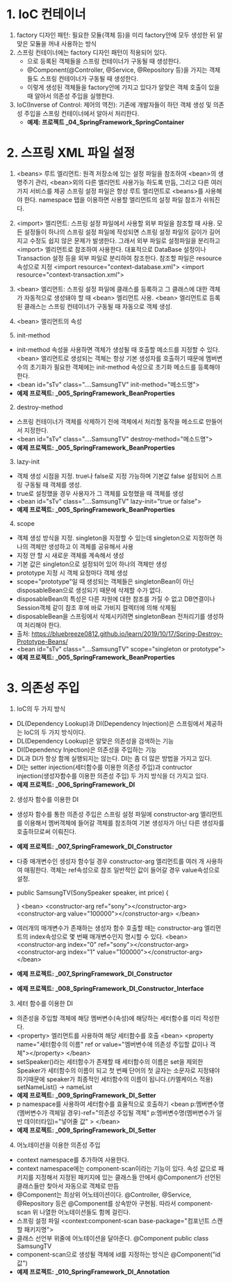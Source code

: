 # 1. IoC 컨테이너
1. factory 디자인 패턴: 필요한 모듈(객체 등)을 미리 factory안에 모두 생성한 뒤 알맞은 모듈을 꺼내 사용하는 방식
2. 스프링 컨테이너에는 factory 디자인 패턴이 적용되어 있다.
   - <bean>으로 등록된 객체들을 스프링 컨테이너가 구동될 때 생성한다.
   - @Component(@Controller, @Service, @Repository 등)을 가지는 객체들도 스프링 컨테이너가 구동될 때 생성한다.
   - 이렇게 생성된 객체들을 factory안에 가지고 있다가 알맞은 객체 호출이 있을 때 알아서 의존성 주입을 실행한다.
3. IoC(Inverse of Control: 제어의 역전): 기존에 개발자들이 하던 객체 생성 및 의존성 주입을 스프링 컨테이너에서 알아서 
                                        처리한다.
   - <b>예제: 프로젝트 _04_SpringFramework_SpringContainer</b>

# 2. 스프링 XML 파일 설정
1. \<beans\> 루트 엘리먼트: 원격 저장소에 있는 설정 파일을 참조하여 \<bean\>의 생명주기 관리, \<bean\>외의 다른
                           엘리먼트 사용가능 하도록 만듬, 그리고 다른 여러가지 서비스를 제공
                           스프링 설정 파일은 항상 루트 엘리먼트로 \<beans\>를 사용해야 한다.
                           namespace 탭을 이용하면 사용할 엘리먼트의 설정 파일 참조가 쉬워진다.
2. \<import\> 엘리먼트: 스프링 설정 파일에서 사용할 외부 파일을 참조할 때 사용.
                        모든 설정들이 하나의 스프링 설정 파일에 작성되면 스프링 설정 파일의 길이가 길어지고 수정도 쉽지
                        않은 문제가 발생한다. 그래서 외부 파일로 설정파일을 분리하고 \<import\> 엘리먼트로 참조하여 사용한다.
                        대표적으로 DataBase 설정이나 Transaction 설정 등을 외부 파일로 분리하여 참조한다.
                        참조할 파일은 resource 속성으로 지정
                        \<import resource="context-database.xml"\>
                        \<import resource="context-transaction.xml"\>
3. \<bean\> 엘리먼트: 스프링 설정 파일에 클래스를 등록하고 그 클래스에 대한 객체가 자동적으로 생성돼야 할 때 \<bean\> 
                      엘리먼트 사용. \<bean\> 엘리먼트로 등록된 클래스는 스프링 컨테이너가 구동될 때 자동으로 객체 생성.

4. \<bean\> 엘리먼트의 속성
1. init-method
- init-method 속성을 사용하면 객체가 생성될 때 호출할 메소드를 지정할 수 있다. \<bean\> 엘리먼트로 생성되는 객체는 항상 기본 생성자를 호출하기 때문에 멤버변수의 초기화가 필요한 객체에는 init-method 속성으로 초기화 메소드를 등록해야 한다.
- \<bean id="sTv" class="....SamsungTV" init-method="메소드명"\>
- <b>예제 프로젝트: _005_SpringFramework_BeanProperties</b>
2. destroy-method
- 스프링 컨테이너가 객체를 삭제하기 전에 객체에서 처리할 동작을 메소드로 만들어서 지정한다.
- \<bean id="sTv" class="....SamsungTV" destroy-method="메소드명"\>
- <b>예제 프로젝트: _005_SpringFramework_BeanProperties</b>
3. lazy-init
- 객체 생성 시점을 지정. true나 false로 지정 가능하며 기본값 false 설정되어 스프링 구동될 때 객체를 생성.
- true로 설정했을 경우 사용자가 그 객체를 요청했을 때 객체를 생성
- \<bean id="sTv" class="....SamsungTV" lazy-init="true or false"\>
- <b>예제 프로젝트: _005_SpringFramework_BeanProperties</b>
4. scope
- 객체 생성 방식을 지정. singleton을 지정할 수 있는데 singleton으로 지정하면 하나의 객체만 생성하고 이 객체를 공유해서 
  사용
- 지정 안 할 시 새로운 객체를 계속해서 생성
- 기본 값은 singleton으로 설정되어 있어 하나의 객체만 생성
- prototype 지정 시 객체 요청마다 객체 생성
- scope="prototype"일 때 생성되는 객체들은 singletonBean이 아닌 disposableBean으로 생성되기 때문에 삭제할 수가 없다.
- disposableBean의 특성은 다른 자원에 대한 참조를 가질 수 없고 DB연결이나 Session객체 같이 참조 후에 바로
  가비지 컬렉터에 의해 삭제됨
- disposableBean을 스프링에서 삭제시키려면 singletonBean 전처리기를 생성하여 처리해야 한다.
- 출처: https://bluebreeze0812.github.io/learn/2019/10/17/Spring-Destroy-Prototype-Beans/
- \<bean id="sTv" class="....SamsungTV" scope="singleton or prototype"\>
- <b>예제 프로젝트: _005_SpringFramework_BeanProperties</b>

# 3. 의존성 주입
1. IoC의 두 가지 방식
- DL(Dependency Lookup)과 DI(Dependency Injection)은 스프링에서 제공하는 IoC의 두 가지 방식이다.
- DL(Dependency Lookup)은 알맞은 의존성을 검색하는 기능
- DI(Dependency Injection)은 의존성을 주입하는 기능
- DL과 DI가 항상 함께 실행되지는 않는다. DI는 좀 더 많은 방법을 가지고 있다.
- DI는 setter injection(세터함수를 이용한 의존성 주입)과 contructor injection(생성자함수를 이용한 의존성 주입) 
  두 가지 방식을 더 가지고 있다.
- <b>예제 프로젝트: _006_SpringFramework_DI</b>

2. 생성자 함수를 이용한 DI
- 생성자 함수를 통한 의존성 주입은 스프링 설정 파일에 constructor-arg 엘리먼트를 이용해서 멤버객체에 들어갈 객체를 
  참조하여 기본 생성자가 아닌 다른 생성자를 호출하므로써 이뤄진다.
- <b>예제 프로젝트: _007_SpringFramework_DI_Constructor</b>
- 다중 매개변수인 생성자 함수일 경우 constructor-arg 엘리먼트를 여러 개 사용하여 매핑한다. 객체는 ref속성으로 참조
  일반적인 값이 들어갈 경우 value속성으로 설정.
- public SamsungTV(SonySpeaker speaker, int price) {

  }
  \<bean\>
    \<constructor-arg ref="sony"\>\</constructor-arg\>
    \<constructor-arg value="100000"\>\</constructor-arg\>
  \</bean\>
- 여러개의 매개변수가 존재하는 생성자 함수 호출할 때는 constructor-arg 엘리먼트의 index속성으로 몇 번째 매개변수인지
  명시할 수 있다.
  \<bean\>
    \<constructor-arg index="0" ref="sony"\>\</constructor-arg\>
    \<constructor-arg index="1" value="100000"\>\</constructor-arg\>
  \</bean\>
- <b>예제 프로젝트: _007_SpringFramework_DI_Constructor</b>
- <b>예제 프로젝트: _008_SpringFramework_DI_Constructor_Interface</b>

3. 세터 함수를 이용한 DI
- 의존성을 주입할 객체에 해당 멤버변수(속성)에 해당하는 세터함수를 미리 작성한다.
- \<property\> 엘리먼트를 사용하여 해당 세터함수를 호출
  \<bean\>
    \<property name="세터함수의 이름" ref or value="멤버변수에 의존성 주입할 값이나 객체"\>\</property\>
  \</bean\>
- setSpeaker()라는 세터함수가 존재할 때 세터함수의 이름은 set을 제외한 Speaker가 세터함수의 이름이 되고 
  첫 번째 단어의 첫 글자는 소문자로 지정돼야 하기때문에 speaker가 최종적인 세터함수의 이름이 됩니다.(카멜케이스 적용)
  setNameList() -> nameList
- <b>예제 프로젝트: _009_SpringFramework_DI_Setter</b>
- p namespace를 사용하여 세터함수를 효율적으로 호출하기
  \<bean 
      p:멤버변수명(멤버변수가 객체일 경우)-ref="의존성 주입될 객체" 
      p:멤버변수명(멤버변수가 일반 데이터타입)="넣어줄 값"
  \>
  \</bean\>
- <b>예제 프로젝트: _009_SpringFramework_DI_Setter</b>

4. 어노테이션을 이용한 의존성 주입
- context namespace를 추가하여 사용한다.
- context namespace에는 component-scan이라는 기능이 있다. 속성 값으로 패키지를 지정해서 지정된 패키지에 있는 클래스들
  안에서 @Component가 선언된 클래스들만 찾아서 자동으로 객체로 만듬
- @Component는 최상위 어노테이션이다. @Controller, @Service, @Repository 등은 @Component를 상속받아 구현됨.
  따라서 component-scan 위 나열한 어노테이션들도 함께 걸린다.
- 스프링 설정 파일
  \<context:component-scan base-package="컴포넌트 스캔할 패키지명"\>
- 클래스 선언부 위줄에 어노테이션을 달아준다.
  @Component
  public class SamsungTV
- component-scan으로 생성될 객체에 id를 지정하는 방식은 @Component("id값")
- <b>예제 프로젝트: _010_SpringFramework_DI_Annotation</b>